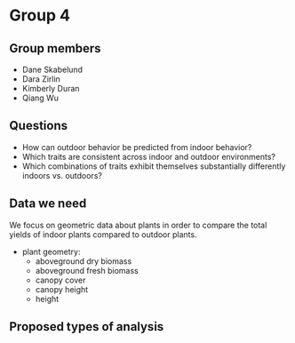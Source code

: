 # Group 4
## Group members
* Dane Skabelund
* Dara Zirlin
* Kimberly Duran
* Qiang Wu
## Questions
* How can outdoor behavior be predicted from indoor behavior?
* Which traits are consistent across indoor and outdoor environments?
* Which combinations of traits exhibit themselves substantially differently indoors vs. outdoors?
## Data we need
We focus on geometric data about plants in order to compare the total yields of indoor plants 
compared to outdoor plants.
* plant geometry:
  * aboveground dry biomass
  * aboveground fresh biomass
  * canopy cover
  * canopy height
  * height
## Proposed types of analysis
